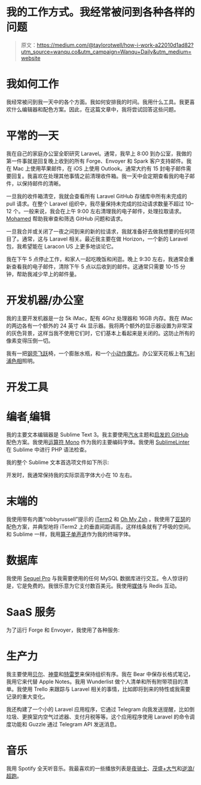 # 我的工作方式。我经常被问到各种各样的问题

> 原文：<https://medium.com/@taylorotwell/how-i-work-a22010d1ad82?utm_source=wanqu.co&utm_campaign=Wanqu+Daily&utm_medium=website>

# 我如何工作

我经常被问到我一天中的各个方面。我如何安排我的时间。我用什么工具。我更喜欢什么编辑器和配色方案。因此，在这篇文章中，我将尝试回答这些问题。

# 平常的一天

我在自己的家庭办公室全职研究 Laravel。通常，我早上 8:00 到办公室，我做的第一件事就是回复晚上收到的所有 Forge、Envoyer 和 Spark 客户支持邮件。我在 Mac 上使用苹果邮件，在 iOS 上使用 Outlook。通常大约有 15 封电子邮件需要回复。我喜欢在处理其他事情之前清理收件箱。我一天中会定期查看我的电子邮件，以保持邮件的清晰。

一旦我的收件箱清空，我就会查看所有 Laravel GitHub 存储库中所有未完成的 pull 请求。在整个 Laravel 组织中，我尽量保持未完成的拉动请求数量不超过 10–12 个。一般来说，我会在上午 9:00 左右清理我的电子邮件，处理拉取请求。 [Mohamed](http://github.com/themsaid) 帮助我审查和筛选 GitHub 问题和请求。

一旦我合并或关闭了一夜之间到来的新的拉请求，我就准备好去做我想要的任何项目了。通常，这与 Laravel 相关。最近我主要在做 Horizon，一个新的 Laravel 包，我希望能在 Laracon US 上更多地谈论它。

我在下午 5 点停止工作，和家人一起吃晚饭和闲逛。晚上 9:30 左右，我通常会重新查看我的电子邮件，清除下午 5 点以后收到的邮件。这通常只需要 10-15 分钟，帮助我减少早上的邮件量。

# 开发机器/办公室

我的主要开发机器是一台 5k iMac，配有 4Ghz 处理器和 16GB 内存。我在 iMac 的两边各有一个额外的 24 英寸 4k 显示器。我将两个额外的显示器设置为非常深的灰色背景，这样当我不使用它们时，它们基本上看起来是关闭的。这防止所有的像素变得压倒一切。



我有一把[钢壳飞跃](http://store.steelcase.com/seating/office-chairs/leap)椅，一个膨胀水瓶，和一个[小动作魔方](https://www.kickstarter.com/projects/antsylabs/fidget-cube-a-vinyl-desk-toy)。办公室天花板上有[飞利浦色相](http://www2.meethue.com/en-us/)照明。

# 开发工具

# 编者ˌ编辑

我的主要文本编辑器是 Sublime Text 3。我主要使用[汽水](https://github.com/buymeasoda/soda-theme)主题和[启发的 GitHub](https://github.com/sethlopezme/InspiredGitHub.tmtheme) 配色方案。我使用[运算符 Mono](https://www.typography.com/fonts/operator/styles/) 作为我的主要编码字体。我使用 [SublimeLinter](http://www.sublimelinter.com/en/latest/) 在 Sublime 中进行 PHP 语法检查。

我的整个 Sublime 文本首选项文件如下所示:



开发时，我通常保持我的实际崇高字体大小在 10 左右。

# 末端的

我使用带有内置“robbyrussell”提示的 [iTerm2](https://www.iterm2.com/index.html) 和 [Oh My Zsh](https://github.com/robbyrussell/oh-my-zsh) 。我使用了[亚瑟](https://github.com/mbadolato/iTerm2-Color-Schemes/blob/master/schemes/Arthur.itermcolors)的配色方案，并典型地将 iTerm2 上的垂直间距调高，这样线条就有了呼吸的空间。和 Sublime 一样，我用[算子单声道](https://www.typography.com/fonts/operator/styles/)作为我的终端字体。



# 数据库

我使用 [Sequel Pro](https://www.sequelpro.com/) 与我需要使用的任何 MySQL 数据库进行交互。令人惊讶的是，它是免费的。我很乐意为它支付数百美元。我使用[媒体](http://getmedis.com/)与 Redis 互动。

# SaaS 服务

为了运行 Forge 和 Envoyer，我使用了各种服务:

# 生产力

我主要使用[贝尔](http://www.bear-writer.com/)、[神童](https://www.wunderlist.com/)和[特雷罗](https://trello.com/)来保持组织有序。我在 Bear 中保存长格式笔记，我用它来代替 Apple Notes。我用 Wunderlist 做个人清单和所有附带项目的清单。我使用 Trello 来跟踪与 Laravel 相关的事情，比如即将到来的特性或我需要记录的重大变化。

我还构建了一个小的 Laravel 应用程序，它通过 Telegram 向我发送提醒，比如倒垃圾、更换室内空气过滤器、支付月税等等。这个应用程序使用 Laravel 的命令调度功能和 Guzzle 通过 Telegram API 发送消息。

# 音乐

我用 Spotify 全天听音乐。我最喜欢的一些播放列表是[夜骑士](https://open.spotify.com/user/spotify/playlist/6Y5oLMTb9CdZ9eO1v6ns7F)、[茂盛+大气](https://open.spotify.com/user/spotify/playlist/1SvdCw4FMhqxo7dj8uYNxb)和[逆浪/超跑](https://open.spotify.com/user/spotify/playlist/2yLXxKhhziG2xzy7eyD4TD)。





